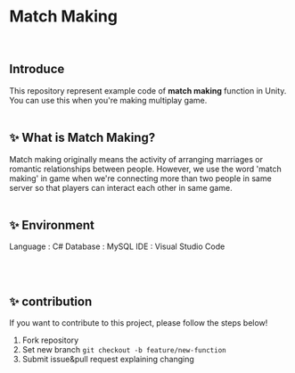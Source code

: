 # Match Making
<br>

##  Introduce
This repository represent example code of **match making** function in Unity. You can use this when you're making multiplay game. 
<br><br>

## ✨ What is Match Making?  
Match making originally means the activity of arranging marriages or romantic relationships between people. However, we use the word 'match making' in game when we're connecting more than two people in same server so that players can interact each other in same game. 
<br><br>

## ✨ Environment
Language : C#
Database : MySQL
IDE : Visual Studio Code

<br><br>

## ✨ contribution
If you want to contribute to this project, please follow the steps below!

1. Fork repository
2. Set new branch
```git checkout -b feature/new-function```
3. Submit issue&pull request explaining changing
